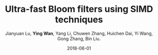 ---
title: "Ultra-fast Bloom filters using SIMD techniques"
collection: publications
category: journals
permalink: /publication/2018-06-01-SIMD-IWQoS
level: <strong>(CCF-A)</strong>
author: Jianyuan Lu, <strong>Ying Wan</strong>, Yang Li, Chuwen Zhang, Huichen Dai, Yi Wang, Gong Zhang, Bin Liu.
date: 2018-06-01
venue: 'IEEE Transactions on Parallel and Distributed Systems (TPDS)'
paperurl: 'http://wany16.github.io/files/SIMD-TPDS.pdf'
slidesurl: 'http://wany16.github.io/files/SIMD-PPT.pdf'
---